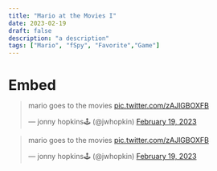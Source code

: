 ```yaml
---
title: "Mario at the Movies I"
date: 2023-02-19
draft: false
description: "a description"
tags: ["Mario", "fSpy", "Favorite","Game"]
---
```

<div class="window mt-10">
    <h1 class="title-bar" style="height:30px;">Embed</h1>
<div class="window-body">
<blockquote class="twitter-tweet"><p lang="en" dir="ltr">mario goes to the movies <a href="https://t.co/zAJlGBOXFB">pic.twitter.com/zAJlGBOXFB</a></p>&mdash; jonny hopkins🕹 (@jwhopkin) <a href="https://twitter.com/jwhopkin/status/1627367719518576656?ref_src=twsrc%5Etfw">February 19, 2023</a></blockquote> <script async src="https://platform.twitter.com/widgets.js" charset="utf-8"></script>
</div>
</div>


<blockquote class="twitter-tweet" data-media-max-width="560"><p lang="en" dir="ltr">mario goes to the movies <a href="https://t.co/zAJlGBOXFB">pic.twitter.com/zAJlGBOXFB</a></p>&mdash; jonny hopkins🕹 (@jwhopkin) <a href="https://twitter.com/jwhopkin/status/1627367719518576656?ref_src=twsrc%5Etfw">February 19, 2023</a></blockquote> <script async src="https://platform.twitter.com/widgets.js" charset="utf-8"></script>